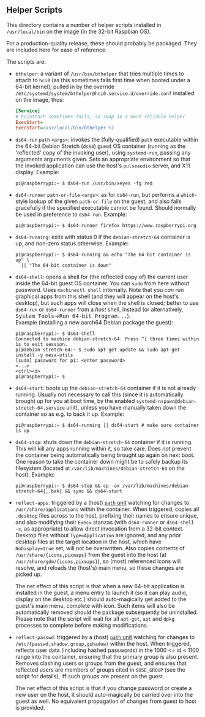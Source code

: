 ## Helper Scripts

This directory contains a number of helper scripts installed in
`/usr/local/bin` on the image (in the 32-bit Raspbian OS).

For a production-quality release, these should probably be packaged. They are
included here for ease of reference.

The scripts are:
* <a id="bthelper"></a>`bthelper`: a variant of `/usr/bin/bthelper` that tries multiple times to attach to `hci0` (as this sometimes fails first time when booted under a 64-bit kernel); pulled in by the override `/etc/systemd/system/bthelper@hci0.service.d/override.conf` installed on the image, thus:

   ```ini
   [Service]
   # hciattach sometimes fails, so swap in a more reliable helper
   ExecStart=
   ExecStart=/usr/local/bin/bthelper %I
   ```
   
* <a id="ds64-run"></a>`ds64-run` `path` `<args>`: invokes the (fully-qualified) `path` executable within the 64-bit Debian Stretch (`ds64`) guest OS container (running as the 'reflected' copy of the invoking user), using `systemd-run`, passing any arguments arguments given. Sets an appropriate environment so that the invoked application can use the host's `pulseaudio` server, and X11 display. Example:

    ```console
    pi@raspberrypi:~ $ ds64-run /usr/bin/xeyes -fg red
    ```

* <a id="ds64-runner"></a>`ds64-runner` `path-or-file` `<args>`: as for `ds64-run`, but performs a `which`-style lookup of the given `path-or-file` on the guest, and also fails gracefully if the specified executable cannot be found. Should normally be used in preference to `ds64-run`. Example:

    ```console
    pi@raspberrypi:~ $ ds64-runner firefox https://www.raspberrypi.org
    ```

* <a id="ds64-running"></a>`ds64-running`: exits with status 0 if the `debian-stretch-64` container is up, and non-zero status otherwise. Example:

    ```console
    pi@raspberrypi:~ $ ds64-running && echo "The 64-bit container is up" \
      || "The 64-bit container is down"
    ```

* <a id="ds64-shell"></a>`ds64-shell`: opens a shell for (the reflected copy of) the current user inside the 64-bit guest OS container. You can `sudo` from here without password. Uses `machinectl shell` internally. Note that you *can* run graphical apps from this shell (and they will appear on the host's desktop), but such apps will close when the shell is closed; better to use `ds64-run` or `ds64-runner` from a *host* shell, instead (or alternatively, <kbd>System Tools</kbd>&rarr;<kbd>Run 64-bit Program...</kbd>).  
Example (installing a new aarch64 Debian package the guest):

    ```console
    pi@raspberrypi:~ $ ds64-shell
    Connected to machine debian-stretch-64. Press ^] three times within 1s to exit session.
    pi@debian-stretch-64:~ $ sudo apt-get update && sudo apt-get install -y mesa-utils
    [sudo] password for pi: <enter password>
    <...>
    <ctrl><d>
    pi@raspberrypi:~ $ 
    ```

* <a id="ds64-start"></a>`ds64-start`: boots up the `debian-stretch-64` container if it is not already running. Usually not necessary to call this (since it is automatically brought up for you at boot time, by the enabled `systemd-nspawn@debian-stretch-64.service` unit), unless you have manually taken down the container so as e.g. to back it up. Example:

    ```console
    pi@raspberrypi:~ $ ds64-running || ds64-start # make sure container is up
    ```

* <a id="ds64-stop"></a>`ds64-stop`: shuts down the `debian-stretch-64` container if it is running. This will kill any apps running within it, so take care. Does *not* prevent the container being automatically being brought up again on next boot. One reason to take the container down might be to safely backup its filesystem (located at `/var/lib/machines/debian-stretch-64` on the host). Example:

    ```console
    pi@raspberrypi:~ $ ds64-stop && cp -ax /var/lib/machines/debian-stretch-64{,.bak} && sync && ds64-start
    ```

* <a id="reflect-apps"></a>`reflect-apps`: triggered by a (host) [`path` unit](https://github.com/sakaki-/raspbian-nspawn-64/tree/master/etc-systemd-system#reflect-apps-path) watching for changes to `/usr/share/applications` within the container. When triggered, copies all `.desktop` files across to the host, prefixing their names to ensure unique, and also modifying their `Exec=` stanzas (with `ds64-runner` or `ds64-shell -c`, as appropriate) to allow direct invocation from a 32-bit context. Desktop files without `Type=Application` are ignored, and any prior desktop files at the target location in the host, which have `NoDisplay=true` set, will not be overwritten. Also copies contents of `/usr/share/{icons,pixmaps}` from the guest into the host (at `/usr/share/gdm/{icons,pixmaps}`), so (most) referenced icons will resolve, and reloads the (host's) main menu, so these changes are picked up.
  
  The net effect of this script is that when a new 64-bit application is installed in the guest, a menu entry to launch it (so it can play audio, display on the desktop etc.) should auto-magically get added to the guest's main menu, complete with icon. Such items will also be automatically removed should the package subsequently be uninstalled. Please note that the script will wait for all `apt-get`, `apt` and `dpkg` processes to complete before making modifications.

* <a id="reflect-passwd"></a>`reflect-passwd`: triggered by a (host) [`path` unit](https://github.com/sakaki-/raspbian-nspawn-64/tree/master/etc-systemd-system#reflect-passwd-path) watching for changes to `/etc/{passwd,shadow,group,gshadow)` within the host. When triggered, reflects user data (including hashed passwords) in the 1000 <= id < 1100 range into the container, ensuring that the primary group is also present. Removes clashing users or groups from the guest, and ensures that reflected users are members of groups cited in `$USE_GROUP` (see the script for details), iff such groups are present on the guest.
  
  The net effect of this script is that if you change password or create a new user on the host, it should auto-magically be carried over into the guest as well. No equivalent propagation of changes from guest to host is provided.
